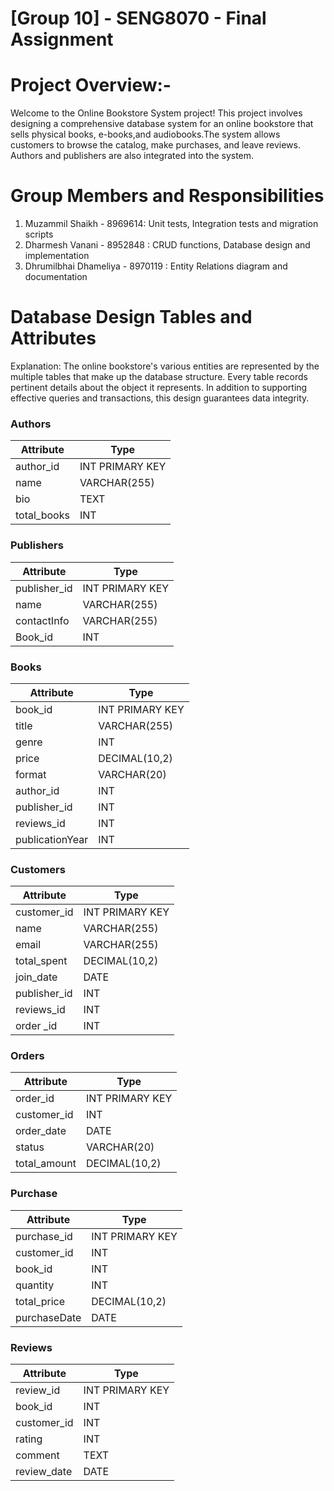 # [Group 10] - SENG8070 - Final Assignment

# Project Overview:-
Welcome to the Online Bookstore System project! This project involves designing a comprehensive database system for an online bookstore that sells physical books, e-books,and audiobooks.The system allows customers to browse the catalog, make purchases, and leave reviews. Authors and publishers are also integrated into the system.

# Group Members and Responsibilities

1. Muzammil Shaikh - 8969614: Unit tests, Integration tests and migration scripts
2. Dharmesh Vanani - 8952848 : CRUD functions, Database design and implementation 
3. Dhrumilbhai Dhameliya - 8970119 : Entity Relations diagram and documentation

# Database Design Tables and Attributes
Explanation:
    The online bookstore's various entities are represented by the multiple tables that make up the database structure. Every table records pertinent details about the object it represents.
In addition to supporting effective queries and transactions, this design guarantees data integrity.

### Authors
| Attribute   | Type          |
|-------------|---------------|
| author_id   | INT PRIMARY KEY |
| name        | VARCHAR(255)  |
| bio         | TEXT          |
| total_books | INT           |

### Publishers
| Attribute     | Type          |
|---------------|---------------|
| publisher_id  | INT PRIMARY KEY |
| name          | VARCHAR(255)  |
| contactInfo   | VARCHAR(255)  |
| Book_id       | INT           |

### Books
| Attribute       | Type            |
|-----------------|-----------------|
| book_id         | INT PRIMARY KEY |
| title           | VARCHAR(255)    |
| genre           | INT             |
| price           | DECIMAL(10,2)   |
| format          | VARCHAR(20)     |
| author_id       | INT             |
| publisher_id    | INT             |
| reviews_id      | INT             |
| publicationYear | INT             |

### Customers
| Attribute      | Type            |
|----------------|-----------------|
| customer_id    | INT PRIMARY KEY |
| name           | VARCHAR(255)    |
| email          | VARCHAR(255)    |
| total_spent    | DECIMAL(10,2)   |
| join_date      | DATE            |
| publisher_id   | INT             |
| reviews_id     | INT             |
| order  _id     | INT             |


### Orders
| Attribute     | Type            |
|---------------|-----------------|
| order_id      | INT PRIMARY KEY |
| customer_id   | INT             |
| order_date    | DATE            |
| status        | VARCHAR(20)     |
| total_amount  | DECIMAL(10,2)   |

### Purchase
| Attribute    | Type            |
|--------------|-----------------|
| purchase_id      | INT PRIMARY KEY |
| customer_id      | INT             |
| book_id          | INT             |
| quantity         | INT             |
| total_price      | DECIMAL(10,2)   |
| purchaseDate     |DATE             |

### Reviews
| Attribute     | Type            |
|---------------|-----------------|
| review_id     | INT PRIMARY KEY |
| book_id       | INT             |
| customer_id   | INT             |
| rating        | INT             |
| comment       | TEXT            |
| review_date   | DATE            |






